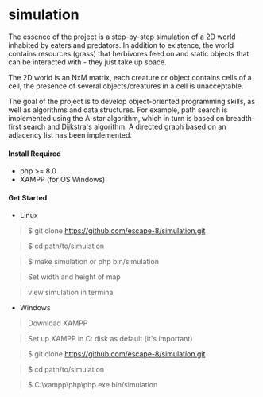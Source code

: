 # simulation

The essence of the project is a step-by-step simulation of a 2D world inhabited by eaters and predators. In addition to existence, the world contains resources (grass) that herbivores feed on and static objects that can be interacted with - they just take up space.

The 2D world is an NxM matrix, each creature or object contains cells of a cell, the presence of several objects/creatures in a cell is unacceptable.

The goal of the project is to develop object-oriented programming skills, as well as algorithms and data structures. For example, path search is implemented using the A-star algorithm, which in turn is based on breadth-first search and Dijkstra's algorithm. A directed graph based on an adjacency list has been implemented.

#### Install Required
* php >= 8.0
* XAMPP (for OS Windows)

#### Get Started

* Linux

> $ git clone https://github.com/escape-8/simulation.git

> $ cd path/to/simulation

> $ make simulation or php bin/simulation

> Set width and height of map

> view simulation in terminal

* Windows

> Download XAMPP 

> Set up XAMPP in C: disk as default (it's important) 

> $ git clone https://github.com/escape-8/simulation.git

> $ cd path/to/simulation

> $ C:\xampp\php\php.exe bin/simulation